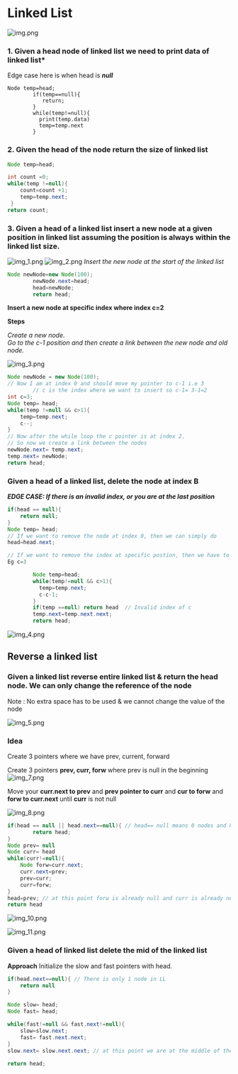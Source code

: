 # Linked List
![img.png](img.png)

 ### 1. Given a head node of linked list we need to print data of linked list*

Edge case here is when head is ***null***
```
Node temp=head;
        if(temp==null){
           return;
        }
        while(temp!=null){
          print(temp.data)
          temp=temp.next
        }
```

### 2. Given the head of the node return the size of linked list

```java
Node temp=head;

int count =0;
while(temp !=null){
    count=count +1;
    temp=temp.next;
 }
return count;
```

### 3. Given a head of a linked list insert a  new node at a given position in linked list assuming the position is always within the linked list size.


![img_1.png](img_1.png)
![img_2.png](img_2.png)
*Insert the new node at the start of the linked list*

```java
Node newNode=new Node(100);
        newNode.next=head;
        head=newNode;
        return head;
```

**Insert a new node at specific index where index c=2**

**Steps**

_Create a new node._   
_Go to the c-1 position and then create a link between the new node and old node._

![img_3.png](img_3.png)
```java
Node newNode = new Node(100);
// Now I am at index 0 and should move my pointer to c-1 i.e 3 
        // c is the index where we want to insert so c-1= 3-1=2
int c=3;
Node temp= head;
while(temp !=null && c>1){
    temp=temp.next;
    c--;
}
// Now after the while loop the c pointer is at index 2.
// So now we create a link between the nodes
newNode.next= temp.next;
temp.next= newNode;
return head;

```

### Given a head of a linked list, delete the node at index B

**_EDGE CASE: If there is an invalid index, or you are at the last position_**
```java
if(head == null){
    return null;
}
Node temp= head;
// If we want to remove the node at index 0, then we can simply do 
head=head.next;

// If we want to remove the index at specific postion, then we have to travese to c-1 index and break the link 
Eg c=3

        Node temp=head;
        while(temp!=null && c>1){
          temp=temp.next;
          c-c-1;
        }
        if(temp ==null) return head  // Invalid index of c 
        temp.next=temp.next.next;
        return head;
```
![img_4.png](img_4.png)


## Reverse a linked list 
### Given a linked list reverse entire linked list & return the head node. We can only change the reference of the node 

Note : No extra space has to be used  & we cannot change the value of the node 

![img_5.png](img_5.png)

### Idea

Create 3 pointers where we have prev, current, forward

Create 3 pointers **prev, curr, forw** where prev is null in the beginning
![img_7.png](img_7.png)

Move your **curr.next to prev** and **prev pointer to curr** and **cur to forw** and **forw to curr.next** until **curr** is not null

![img_8.png](img_8.png)

```java
if(head == null || head.next==null){ // head== null means 0 nodes and head.next==null means 1 node.
        return head;
}
Node prev= null
Node curr= head
while(curr!=null){
    Node forw=curr.next;
    curr.next=prev;
    prev=curr;
    curr=forw;
}
head=prev; // at this point forw is already null and curr is already null 
return head
```
![img_10.png](img_10.png)

![img_11.png](img_11.png)

### Given a head of linked list delete the mid of the linked list 

**Approach**
Initialize the slow and fast pointers with head. 
```java
if(head.next==null){ // There is only 1 node in LL
    return null
}

Node slow= head;
Node fast= head;

while(fast!=null && fast.next!=null){
    slow=slow.next;
    fast= fast.next.next;
}
slow.next= slow.next.next; // at this point we are at the middle of the linked list.
        
return head;
```












